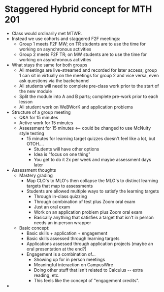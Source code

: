 # Staggered Hybrid concept for MTH 201

- Class would ordinarily met MTWR. 
- Instead we use cohorts and staggered F2F meetings: 
  - Group 1 meets F2F MW; on TR students are to use the time for working on asynchronous activities
  - Group 2 meets F2F TR; on MW students are to use the time for working on asynchronous activities 
- What stays the same for both groups
  - All meetings are live-streamed and recorded for later access; group 1 can sit in virtually on the meetings for group 2 and vice versa, even ask questions via the backchannel
  - All students will need to complete pre-class work prior to the start of the new module
  - Split the module into A and B parts; complete pre-work prior to each lesson  
  - All student work on WeBWorK and application problems
- Structure of a group meeting 
  - Q&A for 15 minutes 
  - Active work for 15 minutes 
  - Assessment for 15 minutes <-- could be changed to use McNulty style testing 
    - 15 minutes for learning target quizzes doesn't feel like a lot, but OTOH....
      - Students will have other options
      - Idea is "focus on one thing"
      - You get to do it 2x per week and maybe assessment days later 
- Assessment thoughts 
  - Mastery grading
    - Map CLO's to MLO's then collapse the MLO's to distinct learning targets that map to assessments 
    - Students are allowed multiple ways to satisfy the learning targets 
      - Through in-class quizzing
      - Through combination of test plus Zoom oral exam
      - Just an oral exam
      - Work on an application problem plus Zoom oral exam
      - Basically anything that satisfies a target that isn't in person needs an in person wrapper
  - Basic concept: 
    - Basic skills + application + engagement 
    - Basic skills assessed through learning targets 
    - Applications assessed through application projects (maybe an oral presentation at the end?)
    - Engagement is a combination of...
      - Showing up for in person meetings
      - Meaningful interaction on CampusWire
      - Doing other stuff that isn't related to Calculus -- extra reading, etc.
      - This feels like the concept of "engagement credits".
- 